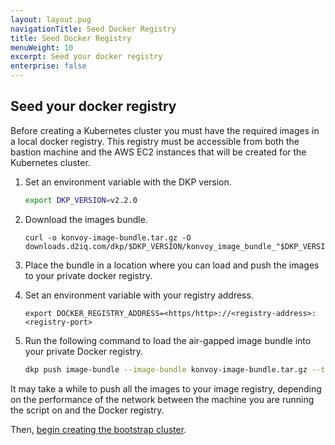 ```yaml
---
layout: layout.pug
navigationTitle: Seed Docker Registry
title: Seed Docker Registry
menuWeight: 10
excerpt: Seed your docker registry
enterprise: false
---
```


## Seed your docker registry

Before creating a Kubernetes cluster you must have the required images in a local docker registry. This registry must be accessible from both the bastion machine and the AWS EC2 instances that will be created for the Kubernetes cluster.

1.  Set an environment variable with the DKP version.
    
    ```bash
    export DKP_VERSION=v2.2.0
    ```

1.  Download the images bundle.

    ```
    curl -o konvoy-image-bundle.tar.gz -O downloads.d2iq.com/dkp/$DKP_VERSION/konvoy_image_bundle_"$DKP_VERSION"_linux_amd64.tar.gz
    ```

1.  Place the bundle in a location where you can load and push the images to your private docker registry.

1.  Set an environment variable with your registry address.

    ```
    export DOCKER_REGISTRY_ADDRESS=<https/http>://<registry-address>:<registry-port>
    ```

1.  Run the following command to load the air-gapped image bundle into your private Docker registry.

    ```bash
    dkp push image-bundle --image-bundle konvoy-image-bundle.tar.gz --to-registry <DOCKER_REGISTRY_ADDRESS>
    ```

It may take a while to push all the images to your image registry, depending on the performance of the network between the machine you are running the script on and the Docker registry.


Then, [begin creating the bootstrap cluster][bootstrap].

[bootstrap]: ../bootstrap
